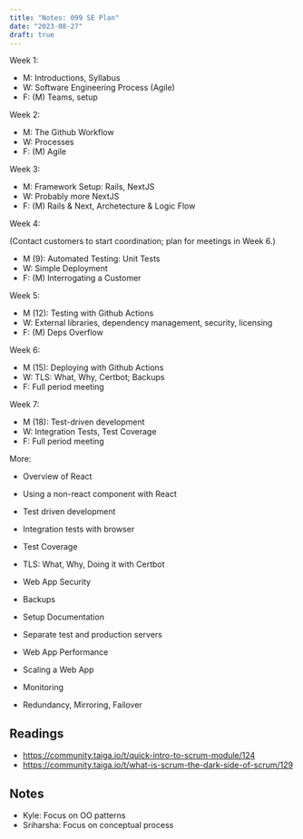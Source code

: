 ```yaml
---
title: "Notes: 099 SE Plan"
date: "2023-08-27"
draft: true
---
```


Week 1:

 - M: Introductions, Syllabus
 - W: Software Engineering Process (Agile)
 - F: (M) Teams, setup

Week 2:

 - M: The Github Workflow
 - W: Processes
 - F: (M) Agile
 
Week 3:

 - M: Framework Setup: Rails, NextJS
 - W: Probably more NextJS
 - F: (M) Rails & Next, Archetecture & Logic Flow

Week 4: 

(Contact customers to start coordination; plan for meetings in Week 6.)

 - M (9): Automated Testing: Unit Tests
 - W: Simple Deployment
 - F: (M) Interrogating a Customer

Week 5:

 - M (12): Testing with Github Actions
 - W: External libraries, dependency management, security, licensing
 - F: (M) Deps Overflow

Week 6:

 - M (15): Deploying with Github Actions
 - W: TLS: What, Why, Certbot; Backups 
 - F: Full period meeting

Week 7:
 - M (18): Test-driven development
 - W: Integration Tests, Test Coverage
 - F: Full period meeting

More:

 - Overview of React
 - Using a non-react component with React
 
 - Test driven development
 - Integration tests with browser
 - Test Coverage
 
 - TLS: What, Why, Doing it with Certbot
 - Web App Security

 - Backups
 
 - Setup Documentation
 - Separate test and production servers
 
 - Web App Performance
 - Scaling a Web App

 - Monitoring
 - Redundancy, Mirroring, Failover
 
## Readings

 - https://community.taiga.io/t/quick-intro-to-scrum-module/124
 - https://community.taiga.io/t/what-is-scrum-the-dark-side-of-scrum/129

## Notes

 - Kyle: Focus on OO patterns
 - Sriharsha: Focus on conceptual process
